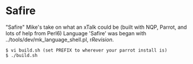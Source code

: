 Safire
======

"Safire" Mike's take on what an xTalk could be (built with NQP, Parrot, and lots of help from Perl6)
Language 'Safire' was began with ../tools/dev/mk_language_shell.pl, r$Revision$.

    $ vi build.sh (set PREFIX to wherever your parrot install is)
    $ ./build.sh

